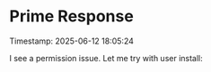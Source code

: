 # Prime Response
Timestamp: 2025-06-12 18:05:24

I see a permission issue. Let me try with user install:
```{.script execute="pip install --user requests"}
```